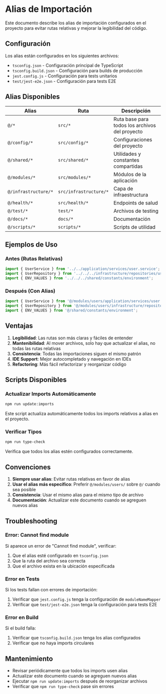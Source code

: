# Alias de Importación

Este documento describe los alias de importación configurados en el proyecto para evitar rutas relativas y mejorar la legibilidad del código.

## Configuración

Los alias están configurados en los siguientes archivos:

- `tsconfig.json` - Configuración principal de TypeScript
- `tsconfig.build.json` - Configuración para builds de producción
- `jest.config.js` - Configuración para tests unitarios
- `test/jest-e2e.json` - Configuración para tests E2E

## Alias Disponibles

| Alias                | Ruta                   | Descripción                                    |
| -------------------- | ---------------------- | ---------------------------------------------- |
| `@/*`                | `src/*`                | Ruta base para todos los archivos del proyecto |
| `@/config/*`         | `src/config/*`         | Configuraciones del proyecto                   |
| `@/shared/*`         | `src/shared/*`         | Utilidades y constantes compartidas            |
| `@/modules/*`        | `src/modules/*`        | Módulos de la aplicación                       |
| `@/infrastructure/*` | `src/infrastructure/*` | Capa de infraestructura                        |
| `@/health/*`         | `src/health/*`         | Endpoints de salud                             |
| `@/test/*`           | `test/*`               | Archivos de testing                            |
| `@/docs/*`           | `docs/*`               | Documentación                                  |
| `@/scripts/*`        | `scripts/*`            | Scripts de utilidad                            |

## Ejemplos de Uso

### Antes (Rutas Relativas)

```typescript
import { UserService } from '../../application/services/user.service';
import { UserRepository } from '../../../infrastructure/repositories/user.repository';
import { ENV_VALUES } from '../../../shared/constants/environment';
```

### Después (Con Alias)

```typescript
import { UserService } from '@/modules/users/application/services/user.service';
import { UserRepository } from '@/modules/users/infrastructure/repositories/user.repository';
import { ENV_VALUES } from '@/shared/constants/environment';
```

## Ventajas

1. **Legibilidad**: Las rutas son más claras y fáciles de entender
2. **Mantenibilidad**: Al mover archivos, solo hay que actualizar el alias, no todas las rutas relativas
3. **Consistencia**: Todas las importaciones siguen el mismo patrón
4. **IDE Support**: Mejor autocompletado y navegación en IDEs
5. **Refactoring**: Más fácil refactorizar y reorganizar código

## Scripts Disponibles

### Actualizar Imports Automáticamente

```bash
npm run update:imports
```

Este script actualiza automáticamente todos los imports relativos a alias en el proyecto.

### Verificar Tipos

```bash
npm run type-check
```

Verifica que todos los alias estén configurados correctamente.

## Convenciones

1. **Siempre usar alias**: Evitar rutas relativas en favor de alias
2. **Usar el alias más específico**: Preferir `@/modules/users/` sobre `@/` cuando sea posible
3. **Consistencia**: Usar el mismo alias para el mismo tipo de archivo
4. **Documentación**: Actualizar este documento cuando se agreguen nuevos alias

## Troubleshooting

### Error: Cannot find module

Si aparece un error de "Cannot find module", verificar:

1. Que el alias esté configurado en `tsconfig.json`
2. Que la ruta del archivo sea correcta
3. Que el archivo exista en la ubicación especificada

### Error en Tests

Si los tests fallan con errores de importación:

1. Verificar que `jest.config.js` tenga la configuración de `moduleNameMapper`
2. Verificar que `test/jest-e2e.json` tenga la configuración para tests E2E

### Error en Build

Si el build falla:

1. Verificar que `tsconfig.build.json` tenga los alias configurados
2. Verificar que no haya imports circulares

## Mantenimiento

- Revisar periódicamente que todos los imports usen alias
- Actualizar este documento cuando se agreguen nuevos alias
- Ejecutar `npm run update:imports` después de reorganizar archivos
- Verificar que `npm run type-check` pase sin errores
